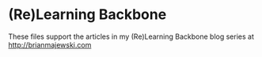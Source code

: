 # (Re)Learning Backbone

These files support the articles in my (Re)Learning Backbone blog series at http://brianmajewski.com
